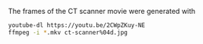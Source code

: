 The frames of the CT scanner movie were generated with

```bash
youtube-dl https://youtu.be/2CWpZKuy-NE
ffmpeg -i *.mkv ct-scanner%04d.jpg
```
